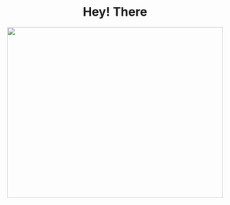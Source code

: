 <h1 align="center"><project-name>Hey! There</h1>
<img src="https://media.giphy.com/media/iiJ870TcI3PZKxatzS/giphy.gif" width="100%" height="400px"/>
